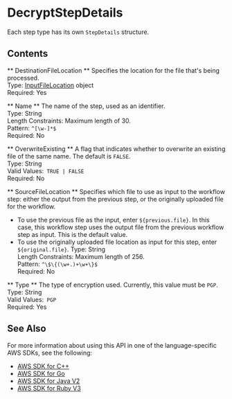 # DecryptStepDetails<a name="API_DecryptStepDetails"></a>

Each step type has its own `StepDetails` structure\.

## Contents<a name="API_DecryptStepDetails_Contents"></a>

 ** DestinationFileLocation **   <a name="TransferFamily-Type-DecryptStepDetails-DestinationFileLocation"></a>
Specifies the location for the file that's being processed\.  
Type: [InputFileLocation](API_InputFileLocation.md) object  
Required: Yes

 ** Name **   <a name="TransferFamily-Type-DecryptStepDetails-Name"></a>
The name of the step, used as an identifier\.  
Type: String  
Length Constraints: Maximum length of 30\.  
Pattern: `^[\w-]*$`   
Required: No

 ** OverwriteExisting **   <a name="TransferFamily-Type-DecryptStepDetails-OverwriteExisting"></a>
A flag that indicates whether to overwrite an existing file of the same name\. The default is `FALSE`\.  
Type: String  
Valid Values:` TRUE | FALSE`   
Required: No

 ** SourceFileLocation **   <a name="TransferFamily-Type-DecryptStepDetails-SourceFileLocation"></a>
Specifies which file to use as input to the workflow step: either the output from the previous step, or the originally uploaded file for the workflow\.  
+ To use the previous file as the input, enter `${previous.file}`\. In this case, this workflow step uses the output file from the previous workflow step as input\. This is the default value\.
+ To use the originally uploaded file location as input for this step, enter `${original.file}`\.
Type: String  
Length Constraints: Maximum length of 256\.  
Pattern: `^\$\{(\w+.)+\w+\}$`   
Required: No

 ** Type **   <a name="TransferFamily-Type-DecryptStepDetails-Type"></a>
The type of encryption used\. Currently, this value must be `PGP`\.  
Type: String  
Valid Values:` PGP`   
Required: Yes

## See Also<a name="API_DecryptStepDetails_SeeAlso"></a>

For more information about using this API in one of the language\-specific AWS SDKs, see the following:
+  [AWS SDK for C\+\+](https://docs.aws.amazon.com/goto/SdkForCpp/transfer-2018-11-05/DecryptStepDetails) 
+  [AWS SDK for Go](https://docs.aws.amazon.com/goto/SdkForGoV1/transfer-2018-11-05/DecryptStepDetails) 
+  [AWS SDK for Java V2](https://docs.aws.amazon.com/goto/SdkForJavaV2/transfer-2018-11-05/DecryptStepDetails) 
+  [AWS SDK for Ruby V3](https://docs.aws.amazon.com/goto/SdkForRubyV3/transfer-2018-11-05/DecryptStepDetails) 